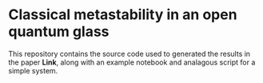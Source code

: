 # Classical metastability in an open quantum glass

This repository contains the source code used to generated the results in the paper **Link**, along with an example notebook and analagous script for a simple system.
